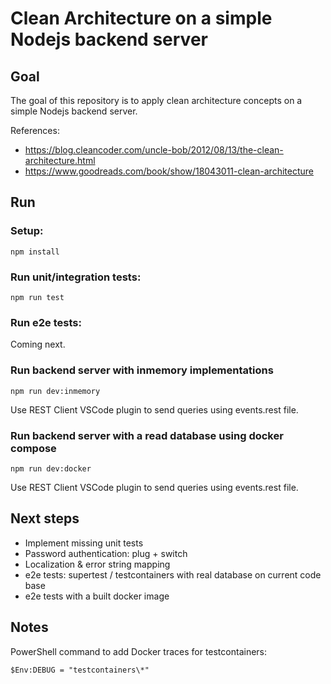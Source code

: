 # Clean Architecture on a simple Nodejs backend server

## Goal

The goal of this repository is to apply clean architecture concepts on a simple Nodejs backend server.

References:

- https://blog.cleancoder.com/uncle-bob/2012/08/13/the-clean-architecture.html
- https://www.goodreads.com/book/show/18043011-clean-architecture

## Run

### Setup:

```
npm install
```

### Run unit/integration tests:

```
npm run test
```

### Run e2e tests:

Coming next.

### Run backend server with inmemory implementations

```
npm run dev:inmemory
```

Use REST Client VSCode plugin to send queries using events.rest file.

### Run backend server with a read database using docker compose

```
npm run dev:docker
```

Use REST Client VSCode plugin to send queries using events.rest file.

## Next steps

- Implement missing unit tests
- Password authentication: plug + switch
- Localization & error string mapping
- e2e tests: supertest / testcontainers with real database on current code base
- e2e tests with a built docker image

## Notes

PowerShell command to add Docker traces for testcontainers:

```
$Env:DEBUG = "testcontainers\*"
```

